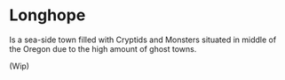 # Longhope
Is a sea-side town filled with Cryptids and Monsters situated in middle of the Oregon due to the high amount of ghost towns.

(Wip)